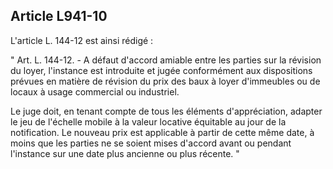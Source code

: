 Article L941-10
----
L'article L. 144-12 est ainsi rédigé :

" Art. L. 144-12. - A défaut d'accord amiable entre les parties sur la révision
du loyer, l'instance est introduite et jugée conformément aux dispositions
prévues en matière de révision du prix des baux à loyer d'immeubles ou de locaux
à usage commercial ou industriel.

Le juge doit, en tenant compte de tous les éléments d'appréciation, adapter le
jeu de l'échelle mobile à la valeur locative équitable au jour de la
notification. Le nouveau prix est applicable à partir de cette même date, à
moins que les parties ne se soient mises d'accord avant ou pendant l'instance
sur une date plus ancienne ou plus récente. "
